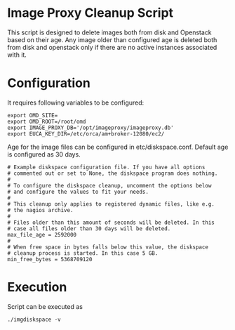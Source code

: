 # Image Proxy Cleanup Script

This script is designed to delete images both from disk and Openstack based on their age. Any image older than configured age is deleted both from disk and openstack only if there are no active instances associated with it.

# Configuration 
It requires following variables to be configured:
```
export OMD_SITE=
export OMD_ROOT=/root/omd
export IMAGE_PROXY_DB='/opt/imageproxy/imageproxy.db'
export EUCA_KEY_DIR=/etc/orca/am+broker-12080/ec2/
```

Age for the image files can be configured in etc/diskspace.conf. Default age is configured as 30 days.
```
# Example diskspace configuration file. If you have all options
# commented out or set to None, the diskspace program does nothing.
#
# To configure the diskspace cleanup, uncomment the options below
# and configure the values to fit your needs.
#
# This cleanup only applies to registered dynamic files, like e.g.
# the nagios archive.
#
# Files older than this amount of seconds will be deleted. In this
# case all files older than 30 days will be deleted.
max_file_age = 2592000
#
# When free space in bytes falls below this value, the diskspace
# cleanup process is started. In this case 5 GB.
min_free_bytes = 5368709120
```

# Execution
Script can be executed as
```
./imgdiskspace -v
```
